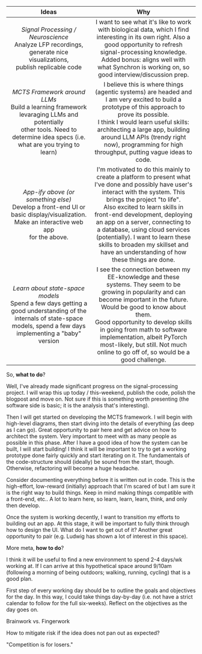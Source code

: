 


| **Ideas** | **Why** |
| :--: | :--: |
| *Signal Processing / Neuroscience*<br>Analyze LFP recordings, generate nice visualizations,<br>publish replicable code<br> | I want to see what it's like to work with biological data, which I find interesting in its own right. Also a good opportunity to refresh signal-processing knowledge. <br>Added bonus: aligns well with what Synchron is working on, so good interview/discussion prep. |
| *MCTS Framework around LLMs*<br>Build a learning framework levaraging LLMs and potentially <br>other tools. Need to determine idea specs (i.e. what are you trying to learn) | I believe this is where things (agentic systems) are headed and I am very excited to build a prototype of this approach to prove its possible. <br>I think I would learn useful skills: architecting a large app, building around LLM APIs (trendy right now), programming for high throughput, putting vague ideas to code. |
| *App-ify above (or something else)*<br>Develop a front-end UI or basic display/visualization. Make an interactive web app<br>for the above. | I'm motivated to do this mainly to create a platform to present what I've done and possibly have user's interact with the system. This brings the project "to life". <br>Also excited to learn skills in front-end development, deploying an app on a server, connecting to a database, using cloud services (potentially). I want to learn these skills to broaden my skillset and have an understanding of how these things are done. |
| *Learn about state-space models*<br>Spend a few days getting a good understanding of the internals of state-space models, spend a few days implementing a "baby" version | I see the connection between my EE-knowledge and these systems. They seem to be growing in popularity and can become important in the future. Would be good to know about them. <br>Good opportunity to develop skills in going from math to software implementation, albeit PyTorch most-likely, but still. Not much online to go off of, so would be a good challenge. |

So, **what to do**?

Well, I've already made significant progress on the signal-processing project. I will wrap this up today / this-weekend, publish the code, polish the blogpost and move on. Not sure if this is something worth presenting (the software side is basic; it is the analysis that's interesting). 

Then I will get started on developing the MCTS framework. I will begin with high-level diagrams, then start diving into the details of everything (as deep as I can go). Great opportunity to pair here and get advice on how to architect the system. Very important to meet with as many people as possible in this phase. After I have a good idea of how the system can be built, I will start building! I think it will be important to try to get a working prototype done fairly quickly and start iterating on it. The fundamentals of the code-structure should (ideally) be sound from the start, though. Otherwise, refactoring will become a huge headache. 

Consider documenting everything before it is written out in code. This is the high-effort, low-reward (initially) approach that I'm scared of but I am sure it is the right way to build things. Keep in mind making things compatible with a front-end, etc.. A lot to learn here, so learn, learn, learn, think, and only then develop. 

Once the system is working decently, I want to transition my efforts to building out an app. At this stage, it will be important to fully think through how to design the UI. What do I want to get out of it? Another great opportunity to pair (e.g. Ludwig has shown a lot of interest in this space).  


More meta, **how to do**? 

I think it will be useful to find a new environment to spend 2-4 days/wk working at. If I can arrive at this hypothetical space around 9/10am (following a morning of being outdoors; walking, running, cycling) that is a good plan. 

First step of every working day should be to outline the goals and objectives for the day. In this way, I could take things day-by-day (i.e. not have a strict calendar to follow for the full six-weeks). Reflect on the objectives as the day goes on. 

Brainwork vs. Fingerwork 

How to mitigate risk if the idea does not pan out as expected?

"Competition is for losers."


